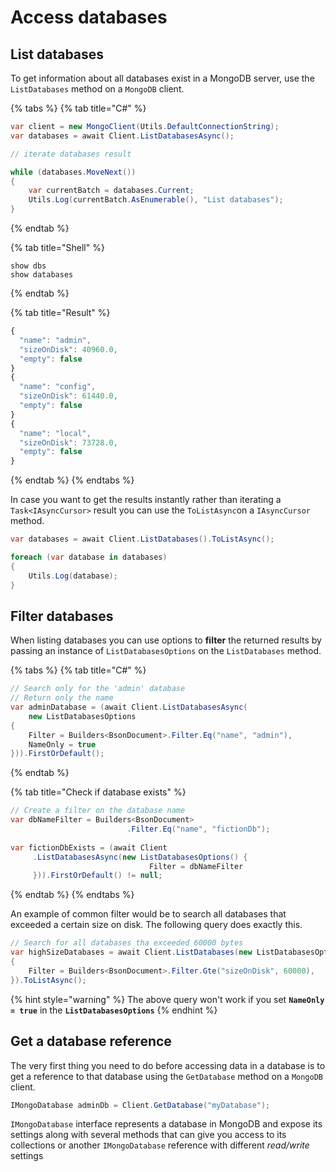 # Access databases

## List databases

To get information about all databases exist in a MongoDB server, use the `ListDatabases` method on a `MongoDB` client.

{% tabs %}
{% tab title="C\#" %}
```csharp
var client = new MongoClient(Utils.DefaultConnectionString);
var databases = await Client.ListDatabasesAsync();

// iterate databases result

while (databases.MoveNext())
{
    var currentBatch = databases.Current;
    Utils.Log(currentBatch.AsEnumerable(), "List databases");
}
```
{% endtab %}

{% tab title="Shell" %}
```text
show dbs
show databases
```
{% endtab %}

{% tab title="Result" %}
```javascript
{
  "name": "admin",
  "sizeOnDisk": 40960.0,
  "empty": false
}
{
  "name": "config",
  "sizeOnDisk": 61440.0,
  "empty": false
}
{
  "name": "local",
  "sizeOnDisk": 73728.0,
  "empty": false
}
```
{% endtab %}
{% endtabs %}

In case you want to get the results instantly rather than iterating a `Task<IAsyncCursor>` result you can use the `ToListAsync`on a `IAsyncCursor` method. 

```csharp
var databases = await Client.ListDatabases().ToListAsync();

foreach (var database in databases)
{
    Utils.Log(database);
}
```

## Filter databases

When listing databases you can use options to **filter** the returned results by passing an instance of `ListDatabasesOptions` on the `ListDatabases` method.

{% tabs %}
{% tab title="C\#" %}
```csharp
// Search only for the 'admin' database
// Return only the name
var adminDatabase = (await Client.ListDatabasesAsync(
    new ListDatabasesOptions
{
    Filter = Builders<BsonDocument>.Filter.Eq("name", "admin"),
    NameOnly = true
})).FirstOrDefault();
```
{% endtab %}

{% tab title="Check if database exists" %}
```csharp
// Create a filter on the database name
var dbNameFilter = Builders<BsonDocument>
                          .Filter.Eq("name", "fictionDb");
                          
var fictionDbExists = (await Client
     .ListDatabasesAsync(new ListDatabasesOptions() { 
                               Filter = dbNameFilter 
     })).FirstOrDefault() != null;
```
{% endtab %}
{% endtabs %}

An example of common filter would be to search all databases that exceeded a certain size on disk. The following query does exactly this.

```csharp
// Search for all databases tha exceeded 60000 bytes
var highSizeDatabases = await Client.ListDatabases(new ListDatabasesOptions
{
    Filter = Builders<BsonDocument>.Filter.Gte("sizeOnDisk", 60000),
}).ToListAsync();
```

{% hint style="warning" %}
The above query won't work if you set **`NameOnly = true`** in the **`ListDatabasesOptions`**
{% endhint %}

## Get a database reference

The very first thing you need to do before accessing data in a database is to get a reference to that database using the `GetDatabase` method on a `MongoDB` client.

```csharp
IMongoDatabase adminDb = Client.GetDatabase("myDatabase");
```

`IMongoDatabase`  interface represents a database in MongoDB and expose its settings along with several methods that can give you access to its collections or another `IMongoDatabase` reference with different _read/write_ settings


